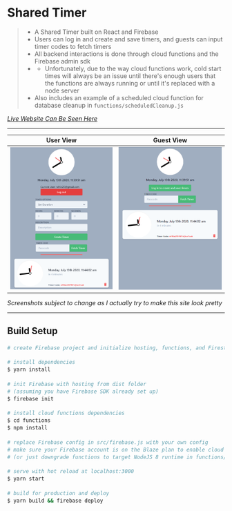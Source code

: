 # Shared Timer

> - A Shared Timer built on React and Firebase
> - Users can log in and create and save timers, and guests can input timer codes to fetch timers
> - All backend interactions is done through cloud functions and the Firebase admin sdk
> - - Unfortunately, due to the way cloud functions work, cold start times will always be an issue until there's enough users that the functions are always running or until it's replaced with a node server 
> - Also includes an example of a scheduled cloud function for database cleanup in `functions/scheduledCleanup.js`

*[Live Website Can Be Seen Here](https://sharedtimer.net)*

---

| User View | Guest View |
|:---------:|:----------:|
|<img src="./usersc.png" width="300">|<img src="./guestsc.png" width="300">|

*Screenshots subject to change as I actually try to make this site look pretty*

---
## Build Setup

```bash
# create Firebase project and initialize hosting, functions, and Firestore

# install dependencies
$ yarn install

# init Firebase with hosting from dist folder
# (assuming you have Firebase SDK already set up)
$ firebase init

# install cloud functions dependencies
$ cd functions
$ npm install

# replace Firebase config in src/firebase.js with your own config
# make sure your Firebase account is on the Blaze plan to enable cloud functions
# (or just downgrade functions to target NodeJS 8 runtime in functions/package.json)

# serve with hot reload at localhost:3000
$ yarn start

# build for production and deploy
$ yarn build && firebase deploy
```